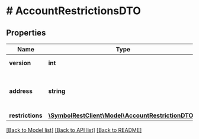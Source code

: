 # # AccountRestrictionsDTO

## Properties

Name | Type | Description | Notes
------------ | ------------- | ------------- | -------------
**version** | **int** | The version of the state |
**address** | **string** | Address encoded using a 32-character set. |
**restrictions** | [**\SymbolRestClient\Model\AccountRestrictionDTO[]**](AccountRestrictionDTO.md) |  |

[[Back to Model list]](../../README.md#models) [[Back to API list]](../../README.md#endpoints) [[Back to README]](../../README.md)
